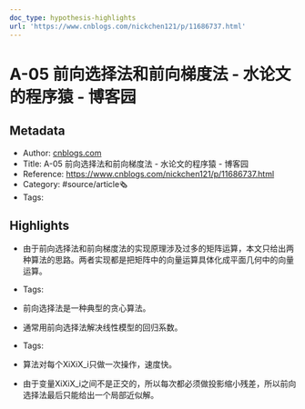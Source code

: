 ```yaml
---
doc_type: hypothesis-highlights
url: 'https://www.cnblogs.com/nickchen121/p/11686737.html'
---
```

# A-05 前向选择法和前向梯度法 - 水论文的程序猿 - 博客园
## Metadata
- Author: [cnblogs.com]()
- Title: A-05 前向选择法和前向梯度法 - 水论文的程序猿 - 博客园
- Reference: https://www.cnblogs.com/nickchen121/p/11686737.html
- Category: #source/article🗞
- Tags:
## Highlights
- 由于前向选择法和前向梯度法的实现原理涉及过多的矩阵运算，本文只给出两种算法的思路。两者实现都是把矩阵中的向量运算具体化成平面几何中的向量运算。


- Tags:

- 前向选择法是一种典型的贪心算法。

- 通常用前向选择法解决线性模型的回归系数。


- Tags:

- 算法对每个XiXiX_i只做一次操作，速度快。

- 由于变量XiXiX_i之间不是正交的，所以每次都必须做投影缩小残差，所以前向选择法最后只能给出一个局部近似解。

